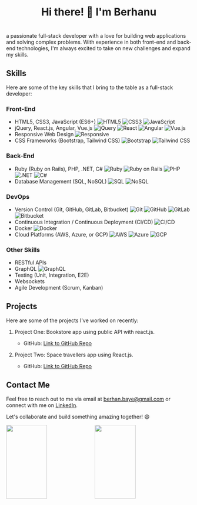 <div align = "center"><h1> Hi there! 👋 I'm Berhanu<h1></div>

 a passionate full-stack developer with a love for building web applications and solving complex problems. With experience in both front-end and back-end technologies, I'm always excited to take on new challenges and expand my skills.

## Skills

Here are some of the key skills that I bring to the table as a full-stack developer:

### Front-End

- HTML5, CSS3, JavaScript (ES6+)  ![HTML5](https://img.shields.io/badge/-HTML5-E34F26?style=flat&logo=html5&logoColor=white) ![CSS3](https://img.shields.io/badge/-CSS3-1572B6?style=flat&logo=css3&logoColor=white) ![JavaScript](https://img.shields.io/badge/-JavaScript-F7DF1E?style=flat&logo=javascript&logoColor=black) 
- jQuery, React.js, Angular, Vue.js ![jQuery](https://img.shields.io/badge/-jQuery-0769AD?style=flat&logo=jquery&logoColor=white) ![React](https://img.shields.io/badge/-React-61DAFB?style=flat&logo=react&logoColor=black) ![Angular](https://img.shields.io/badge/-Angular-DD0031?style=flat&logo=angular&logoColor=white) ![Vue.js](https://img.shields.io/badge/-Vue.js-4FC08D?style=flat&logo=vue.js&logoColor=white)
- Responsive Web Design  ![Responsive](https://img.shields.io/badge/-Responsive%20Design-FF4500?style=flat)
- CSS Frameworks (Bootstrap, Tailwind CSS)  ![Bootstrap](https://img.shields.io/badge/-Bootstrap-563D7C?style=flat&logo=bootstrap&logoColor=white) ![Tailwind CSS](https://img.shields.io/badge/-Tailwind%20CSS-38B2AC?style=flat&logo=tailwind-css&logoColor=white)


### Back-End

- Ruby (Ruby on Rails), PHP, .NET, C#  ![Ruby](https://img.shields.io/badge/-Ruby-CC342D?style=flat&logo=ruby&logoColor=white) ![Ruby on Rails](https://img.shields.io/badge/-Ruby%20on%20Rails-CC0000?style=flat&logo=ruby-on-rails&logoColor=white) ![PHP](https://img.shields.io/badge/-PHP-777BB4?style=flat&logo=php&logoColor=white) ![.NET](https://img.shields.io/badge/-.NET-512BD4?style=flat&logo=dotnet&logoColor=white) ![C#](https://img.shields.io/badge/-C%23-239120?style=flat&logo=c-sharp&logoColor=white)
 - Database Management (SQL, NoSQL)  ![SQL](https://img.shields.io/badge/-SQL-4479A1?style=flat&logo=postgresql&logoColor=white) ![NoSQL](https://img.shields.io/badge/-NoSQL-4DB33D?style=flat)

### DevOps

- Version Control (Git, GitHub, GitLab, Bitbucket)  ![Git](https://img.shields.io/badge/-Git-F05032?style=flat&logo=git&logoColor=white) ![GitHub](https://img.shields.io/badge/-GitHub-181717?style=flat&logo=github&logoColor=white) ![GitLab](https://img.shields.io/badge/-GitLab-FCA121?style=flat&logo=gitlab&logoColor=black) ![Bitbucket](https://img.shields.io/badge/-Bitbucket-0052CC?style=flat&logo=bitbucket&logoColor=white)
- Continuous Integration / Continuous Deployment (CI/CD)  ![CI/CD](https://img.shields.io/badge/-CI%2FCD-007BFF?style=flat)
- Docker  ![Docker](https://img.shields.io/badge/-Docker-2496ED?style=flat&logo=docker&logoColor=white)
- Cloud Platforms (AWS, Azure, or GCP)  ![AWS](https://img.shields.io/badge/-AWS-232F3E?style=flat&logo=amazon-aws&logoColor=white) ![Azure](https://img.shields.io/badge/-Azure-0078D4?style=flat&logo=azure-devops&logoColor=white) ![GCP](https://img.shields.io/badge/-GCP-4285F4?style=flat&logo=google-cloud&logoColor=white)

### Other Skills

- RESTful APIs
- GraphQL  ![GraphQL](https://img.shields.io/badge/-GraphQL-E10098?style=flat&logo=graphql&logoColor=white)
- Testing (Unit, Integration, E2E)
- Websockets
- Agile Development (Scrum, Kanban)

## Projects

Here are some of the projects I've worked on recently:

1. Project One: Bookstore app using public API with react.js.
   - GitHub: [Link to GitHub Repo](https://github.com/BranBayou/react-bookstore)

2. Project Two: Space travellers app using React.js.
   - GitHub: [Link to GitHub Repo](https://github.com/BranBayou/space-travelers)

## Contact Me

Feel free to reach out to me via email at [berhan.baye@gmail.com](mailto:your.email@example.com) or connect with me on [LinkedIn](https://www.linkedin.com/in/bran-baye/).

Let's collaborate and build something amazing together! 😄

<div>
   <img  width = "47%" height = "200px" src = "https://github-readme-stats.vercel.app/api/top-langs/?username=BranBayou&layout=compact">
   <img  width = "47%" height = "200px" src = "https://github-readme-stats.vercel.app/api?username=BranBayou&show_icons=true&theme=radical">
</div>
